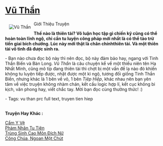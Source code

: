 <a href="https://utruyen.com/vu-than/19311/" title="Vũ Thần"><h1>Vũ Thần</h1></a><div style="display:table"><img align="right" style="float: left; padding: 10px;" src="https://utruyen.com/images/story/200x260/vu-than.jpg" alt="Vũ Thần">Giới Thiệu Truyện<p></p><strong>Thế nào là thiên tài? Vô luận học tập gì chiến kỹ cũng có thể hoàn toàn lĩnh ngộ, chỉ cần tu luyện công pháp mới nhất là có thể tảo trừ tiến giai bích chướng. Lúc này mới thật là chân chínhthiên tài. Và một thiên tài vô tình đã được sinh ra.</strong><p></p> - Bạn nào chưa đọc bộ này thì nên đọc, bộ này đảm bảo hay, ngang với Tinh Thần Biến và Bàn Long. <em>Vũ Thần</em> là câu chuyện kể về một thiếu niên tên Hạ Nhất Minh, cũng mô típ đang thiên tài thì chợt bị một vấn đề lạ nào đó khiến không tu luyện tiếp được, nhặt được một kì ngộ, tương đối giống Tinh Thần Biến, nhưng khác là 1 bên về võ, 1 bên <i>Tiêp Hiệp</i>, khác nhau nên bạn yên tâm về việc truyện không nhàm chán, kết cấu logic hợp lí, kết cục không bi kịch, văn phong hay, viết chắc tay. Mời bạn đọc cùng thưởng thức! :)<p></p> - Tags: vu than prc full text, truyen tien hiep</div><p><br><b>Truyện Hay Khác :</b></p><a href="https://utruyen.com/cam-y-ve/2171/" alt="Cẩm Y Vệ">Cẩm Y Vệ</a><br/><a href="https://github.com/quanluxury/truyenhot/tree/master/truyenhay/5089/" alt="Phàm Nhân Tu Tiên">Phàm Nhân Tu Tiên</a><br/><a href="https://github.com/quanluxury/truyenhot/tree/master/truyenhay/14835/" alt="Trùng Sinh Cao Môn Đích Nữ">Trùng Sinh Cao Môn Đích Nữ</a><br/><a href="https://www.flickr.com/photos/184340401@N07/48814412493/" alt="Công Chúa, Ngoan Một Chút">Công Chúa, Ngoan Một Chút</a><br/>